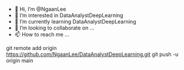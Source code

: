 - 👋 Hi, I’m @NgaanLee
- 👀 I’m interested in DataAnalystDeepLearning
- 🌱 I’m currently learning DataAnalystDeepLearning
- 💞️ I’m looking to collaborate on ...
- 📫 How to reach me ...

<!---
NgaanLee/NgaanLee is a ✨ special ✨ repository because its `README.md` (this file) appears on your GitHub profile.
You can click the Preview link to take a look at your changes.
--->

git remote add origin https://github.com/NgaanLee/DataAnalystDeepLearning.git
git push -u origin main

